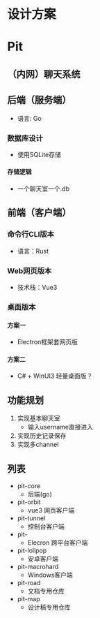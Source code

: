 # 设计方案
# Pit
## （内网）聊天系统

## 后端（服务端）
- 语言: Go
### 数据库设计
- 使用SQLite存储 
#### 存储逻辑
- 一个聊天室一个.db

## 前端（客户端）
### 命令行CLI版本
- 语言：Rust
### Web网页版本
- 技术栈：Vue3
### 桌面版本
#### 方案一
- Electron框架套网页版
#### 方案二
- C# + WinUI3 轻量桌面版？

## 功能规划
1. 实现基本聊天室
    - 输入username直接进入
2. 实现历史记录保存
3. 实现多channel


## 列表
- pit-core
    - 后端(go)
- pit-orbit
    - vue3 网页客户端
- pit-tunnel
    - 控制台客户端
- pit-
    - Elecron 跨平台客户端
- pit-lolipop
    - 安卓客户端
- pit-macrohard
    - Windows客户端
- pit-road
    - 文档专用仓库
- pit-map
    - 设计稿专用仓库